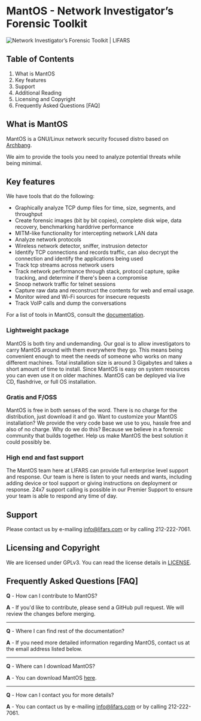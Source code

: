 # MantOS - Network Investigator’s Forensic Toolkit

![Network Investigator’s Forensic Toolkit | LIFARS](http://i1.wp.com/lifars.com/wp-content/uploads/2016/02/MantOS.gif?fit=1000%2C333)

## Table of Contents

1.  What is MantOS
2.  Key features
3.  Support
4.  Additional Reading
5.  Licensing and Copyright
6.  Frequently Asked Questions [FAQ]

## What is MantOS

MantOS is a GNU/Linux network security focused distro based on [Archbang](https://github.com/mrgreen3/archbang). 

We aim to provide the tools you need to analyze potential threats while being minimal.

## Key features

We have tools that do the following:

* Graphically analyze TCP dump files for time, size, segments, and throughput
* Create forensic images (bit by bit copies), complete disk wipe, data recovery, benchmarking harddrive performance
* MITM-like functionality for intercepting network LAN data
* Analyze network protocols
* Wireless network detector, sniffer, instrusion detector
* Identify TCP connections and records traffic, can also decrypt the connection and identify the applications being used
* Track tcp streams across network users
* Track network performance through stack, protocol capture, spike tracking, and determine if there's been a compromise
* Snoop network traffic for telnet sessions
* Capture raw data and reconstruct the contents for web and email usage.
* Monitor wired and Wi-Fi sources for insecure requests
* Track VoIP calls and dump the conversations

For a list of tools in MantOS, consult the [documentation](https://github.com/Lifars/MantOS/blob/master/airootfs/etc/MantOSdocumentation.txt).

### Lightweight package

MantOS is both tiny and undemanding. Our goal is to allow investigators to carry MantOS around with them everywhere they go. This means being convenient enough to meet the needs of someone who works on many different machines. Total installation size is around 3 Gigabytes and takes a short amount of time to install. Since MantOS is easy on system resources you can even use it on older machines. MantOS can be deployed via live CD, flashdrive, or full OS installation.

### Gratis and F/OSS

MantOS is free in both senses of the word. There is no charge for the distribution, just download it and go. Want to customize your MantOS installation? We provide the very code base we use to you, hassle free and also of no charge. Why do we do this? Because we believe in a forensic community that builds together. Help us make MantOS the best solution it could possibly be.

### High end and fast support

The MantOS team here at LIFARS can provide full enterprise level support and response. Our team is here is listen to your needs and wants, including adding device or tool support or giving instructions on deployment or response. 24x7 support calling is possible in our Premier Support to ensure your team is able to respond any time of day.

## Support

Please contact us by e-mailing info@lifars.com or by calling 212-222-7061.

## [](https://github.com/google/rekall#licensing-and-copyright)Licensing and Copyright

We are licensed under GPLv3. You can read the license details in [LICENSE](https://github.com/Lifars/MantOS/blob/master/LICENSE).

## [](https://github.com/offensive-security/kali-nethunter#frequently-asked-questions)Frequently Asked Questions [FAQ]

**Q** - How can I contribute to MantOS? 

**A** - If you'd like to contribute, please send a GitHub pull request. We will review the changes before merging.

* * *

**Q** - Where I can find rest of the documentation? 

**A** - If you need more detailed information regarding MantOS, contact us at the email address listed below.

* * *

**Q** - Where can I download MantOS? 

**A** - You can download MantOS [here](https://github.com/Lifars/MantOS/releases).

* * *

**Q** - How can I contact you for more details? 

**A** - You can contact us by e-mailing info@lifars.com or by calling 212-222-7061.
